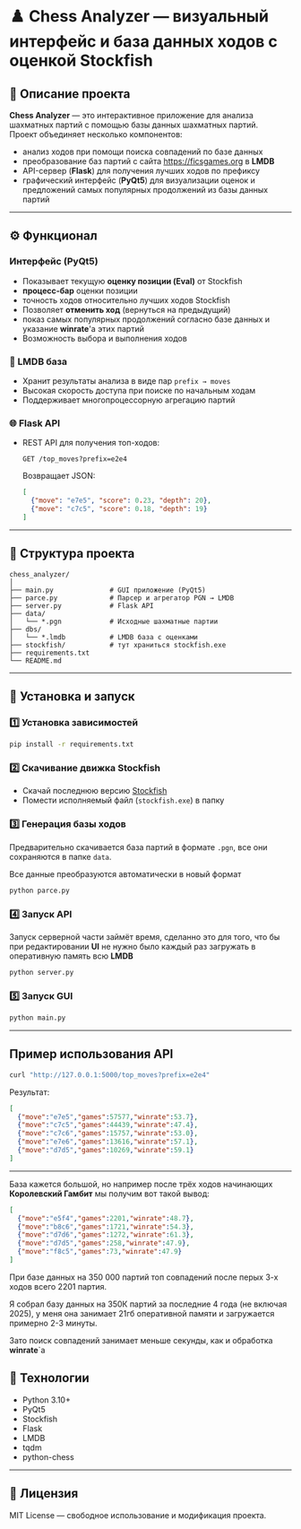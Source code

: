 # ♟️ Chess Analyzer — визуальный интерфейс и база данных ходов с оценкой Stockfish

## 📘 Описание проекта

**Chess Analyzer** — это интерактивное приложение для анализа шахматных партий с помощью базы данных шахматных партий.  
Проект объединяет несколько компонентов:
- анализ ходов при помощи поиска совпадений по базе данных  
- преобразование баз партий с сайта https://ficsgames.org в **LMDB**
- API-сервер (**Flask**) для получения лучших ходов по префиксу  
- графический интерфейс (**PyQt5**) для визуализации оценок и предложений самых популярных продолжений из базы данных партий

---

## ⚙️ Функционал

### Интерфейс (PyQt5)
- Показывает текущую **оценку позиции (Eval)** от Stoсkfish  
- **процесс-бар** оценки позиции
- точность ходов относительно лучших ходов Stoсkfish
- Позволяет **отменить ход** (вернуться на предыдущий)  
- показ самых популярных продолжений согласно базе данных и указание **winrate**'а этих партий
- Возможность выбора и выполнения ходов  


### 💾 LMDB база
- Хранит результаты анализа в виде пар `prefix → moves`  
- Высокая скорость доступа при поиске по начальным ходам  
- Поддерживает многопроцессорную агрегацию партий  

### 🌐 Flask API
- REST API для получения топ-ходов:
  ```
  GET /top_moves?prefix=e2e4
  ```
  Возвращает JSON:
  ```json
  [
    {"move": "e7e5", "score": 0.23, "depth": 20},
    {"move": "c7c5", "score": 0.18, "depth": 19}
  ]
  ```

---

## 🧱 Структура проекта

```
chess_analyzer/
│
├── main.py              # GUI приложение (PyQt5)
├── parce.py             # Парсер и агрегатор PGN → LMDB
├── server.py            # Flask API
├── data/
│   └── *.pgn            # Исходные шахматные партии
├── dbs/     
│   └── *.lmdb           # LMDB база с оценками
├── stockfish/           # тут храниться stockfish.exe
├── requirements.txt
└── README.md
```

---

## 🚀 Установка и запуск

### 1️⃣ Установка зависимостей
```bash
pip install -r requirements.txt
```

### 2️⃣ Скачивание движка Stockfish
- Скачай последнюю версию [Stockfish](https://stockfishchess.org/download/)
- Помести исполняемый файл (`stockfish.exe`) в папку

### 3️⃣ Генерация базы ходов
Предварительно скачивается база партий в формате `.pgn`, все они сохраняются в папке `data`.

Все данные преобразуются автоматически в новый формат
```bash
python parce.py
```

### 4️⃣ Запуск API
Запуск серверной части займёт время, сделанно это для того, что бы при редактировании **UI** 
не нужно было каждый раз загружать в оперативную память всю **LMDB**
```bash
python server.py
```

### 5️⃣ Запуск GUI
```bash
python main.py
```

---

## Пример использования API
```bash
curl "http://127.0.0.1:5000/top_moves?prefix=e2e4"
```

Результат:
```json
[
  {"move":"e7e5","games":57577,"winrate":53.7},
  {"move":"c7c5","games":44439,"winrate":47.4},
  {"move":"c7c6","games":15757,"winrate":53.0},
  {"move":"e7e6","games":13616,"winrate":57.1},
  {"move":"d7d5","games":10269,"winrate":59.1}
]
```

---
База кажется большой, но например после трёх ходов
начинающих **Королевский Гамбит** мы получим вот такой вывод:
```json
[
  {"move":"e5f4","games":2201,"winrate":48.7},
  {"move":"b8c6","games":1721,"winrate":54.3},
  {"move":"d7d6","games":1272,"winrate":61.3},
  {"move":"d7d5","games":258,"winrate":47.9},
  {"move":"f8c5","games":73,"winrate":47.9}
]
```

При базе данных на 350 000 партий топ совпадений после перых 3-х ходов всего 2201 партия.

Я собрал базу данных на 350К партий за последние 4 года (не включая 2025), у меня она занимает 21гб
оперативной памяти и загружается примерно 2-3 минуты.

Зато поиск совпадений занимает меньше секунды, как и обработка **winrate**`а

## 🧰 Технологии
- Python 3.10+
- PyQt5
- Stockfish
- Flask
- LMDB
- tqdm
- python-chess

---

## 📄 Лицензия
MIT License — свободное использование и модификация проекта.
